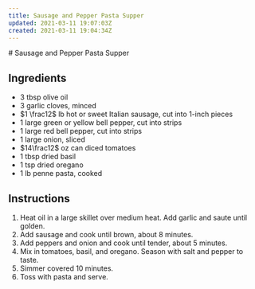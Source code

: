 ```yaml
---
title: Sausage and Pepper Pasta Supper
updated: 2021-03-11 19:07:03Z
created: 2021-03-11 19:04:34Z
---
```


# Sausage and Pepper Pasta Supper

## Ingredients

* 3 tbsp olive oil
* 3 garlic cloves, minced
* $1 \frac12$ lb hot or sweet Italian sausage, cut into 1-inch pieces
* 1 large green or yellow bell pepper, cut into strips
* 1 large red bell pepper, cut into strips
* 1 large onion, sliced
* $14\frac12$ oz can diced tomatoes
* 1 tbsp dried basil
* 1 tsp dried oregano
* 1 lb penne pasta, cooked

## Instructions

1. Heat oil in a large skillet over medium heat. Add garlic and saute until golden.
2. Add sausage and cook until brown, about 8 minutes.
3. Add peppers and onion and cook until tender, about 5 minutes.
4. Mix in tomatoes, basil, and oregano. Season with salt and pepper to taste.
5. Simmer covered 10 minutes.
6. Toss with pasta and serve.